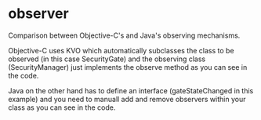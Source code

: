 # observer

Comparison between Objective-C's and Java's observing mechanisms.

Objective-C uses KVO which automatically subclasses the class to be observed (in this case SecurityGate) and the observing class (SecurityManager)
just implements the observe method as you can see in the code.

Java on the other hand has to define an interface (gateStateChanged in this example) and you need to manuall add and remove observers within your
class as you can see in the code.

